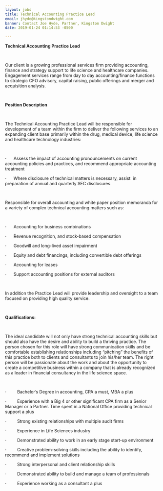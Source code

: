 ```yaml
---
layout: jobs
title: Technical Accounting Practice Lead
email: jhyde@kingstondwight.com
banner: Contact Joe Hyde, Partner, Kingston Dwight
date: 2019-01-24 01:14:53 -0500

---
```

**Technical Accounting Practice Lead**

 

Our client is a growing professional services firm providing accounting, finance and strategy support to life science and healthcare companies. Engagement services range from day to day accounting/finance functions to strategic CFO advisory, capital raising, public offerings and merger and acquisition analysis.

 

**Position Description**

 

The Technical Accounting Practice Lead will be responsible for development of a team within the firm to deliver the following services to an expanding client base primarily within the drug, medical device, life science and healthcare technology industries:

 

·      Assess the impact of accounting pronouncements on current accounting policies and practices, and recommend appropriate accounting treatment

·      Where disclosure of technical matters is necessary, assist  in preparation of annual and quarterly SEC disclosures

 

Responsible for overall accounting and white paper position memoranda for a variety of complex technical accounting matters such as:

 

·      Accounting for business combinations

·      Revenue recognition, and stock-based compensation 

·      Goodwill and long-lived asset impairment 

·      Equity and debt financings, including convertible debt offerings

·      Accounting for leases  

·      Support accounting positions for external auditors

 

In addition the Practice Lead will provide leadership and oversight to a team focused on providing high quality service.  

 

**Qualifications:**

 

The ideal candidate will not only have strong technical accounting skills but should also have the desire and ability to build a thriving practice. The person chosen for this role will have strong communication skills and be comfortable establishing relationships including “pitching” the benefits of this practice both to clients and consultants to join his/her team. The right person will be passionate about the work and about the opportunity to create a competitive business within a company that is already recognized as a leader in financial consultancy in the life science space.

 

·         Bachelor’s Degree in accounting, CPA a must, MBA a plus

·         Experience with a Big 4 or other significant CPA firm as a Senior Manager or a Partner. Time spent in a National Office providing technical support a plus

·         Strong existing relationships with multiple audit firms

·         Experience in Life Sciences industry

·         Demonstrated ability to work in an early stage start-up environment

·         Creative problem-solving skills including the ability to identify, recommend and implement solutions

·         Strong interpersonal and client relationship skills

·         Demonstrated ability to build and manage a team of professionals

·         Experience working as a consultant a plus